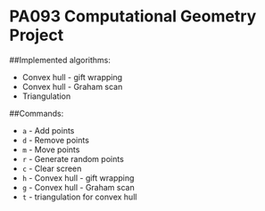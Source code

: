 # PA093 Computational Geometry Project 

##Implemented algorithms:

* Convex hull - gift wrapping
* Convex hull - Graham scan
* Triangulation

##Commands:

* `a` - Add points
* `d` - Remove points
* `m` - Move points
* `r` - Generate random points
* `c` - Clear screen
* `h` - Convex hull - gift wrapping
* `g` - Convex hull - Graham scan
* `t` - triangulation for convex hull
